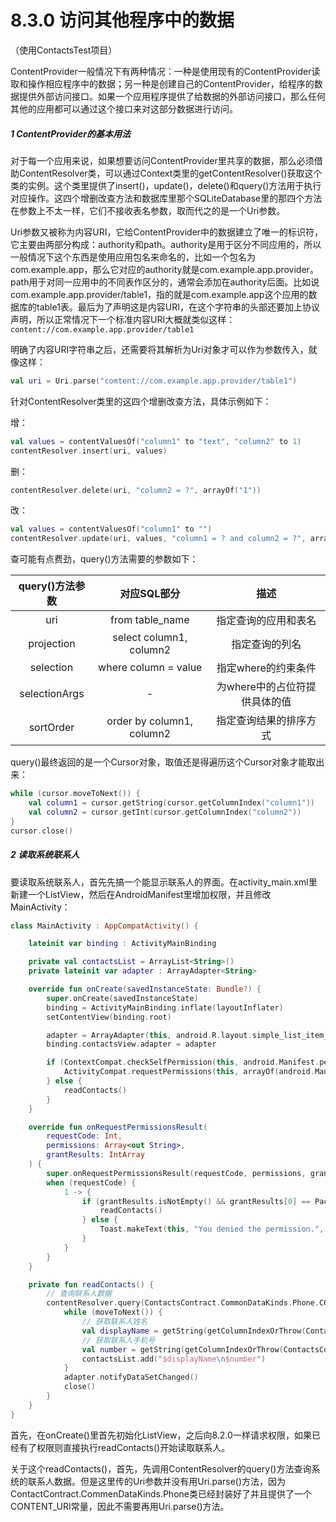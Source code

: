# 8.3.0 访问其他程序中的数据

（使用ContactsTest项目）

ContentProvider一般情况下有两种情况：一种是使用现有的ContentProvider读取和操作相应程序中的数据；另一种是创建自己的ContentProvider，给程序的数据提供外部访问接口。如果一个应用程序提供了给数据的外部访问接口，那么任何其他的应用都可以通过这个接口来对这部分数据进行访问。

##### 1 ContentProvider的基本用法

对于每一个应用来说，如果想要访问ContentProvider里共享的数据，那么必须借助ContentResolver类，可以通过Context类里的getContentResolver()获取这个类的实例。这个类里提供了insert()，update()，delete()和query()方法用于执行对应操作。这四个增删改查方法和数据库里那个SQLiteDatabase里的那四个方法在参数上不太一样，它们不接收表名参数，取而代之的是一个Uri参数。

Uri参数又被称为内容URI，它给ContentProvider中的数据建立了唯一的标识符，它主要由两部分构成：authority和path。authority是用于区分不同应用的，所以一般情况下这个东西是使用应用包名来命名的，比如一个包名为com.example.app，那么它对应的authority就是com.example.app.provider。path用于对同一应用中的不同表作区分的，通常会添加在authority后面。比如说com.example.app.provider/table1，指的就是com.example.app这个应用的数据库的table1表。最后为了声明这是内容URI，在这个字符串的头部还要加上协议声明，所以正常情况下一个标准内容URI大概就类似这样：`content://com.example.app.provider/table1`

明确了内容URI字符串之后，还需要将其解析为Uri对象才可以作为参数传入，就像这样：

```kotlin
val uri = Uri.parse("comtent://com.example.app.provider/table1")
```

针对ContentResolver类里的这四个增删改查方法，具体示例如下：

增：

```kotlin
val values = contentValuesOf("column1" to "text", "column2" to 1)
contentResolver.insert(uri, values)
```

删：

```kotlin
contentResolver.delete(uri, "column2 = ?", arrayOf("1"))
```

改：

```kotlin
val values = contentValuesOf("column1" to "")
contentResolver.update(uri, values, "column1 = ? and column2 = ?", arrayOf("text", "1"))
```

查可能有点费劲，query()方法需要的参数如下：

| query()方法参数 |        对应SQL部分        |             描述             |
| :-------------: | :-----------------------: | :---------------------------: |
|       uri       |      from table_name      |     指定查询的应用和表名     |
|   projection   |  select column1, column2  |        指定查询的列名        |
|    selection    |   where column = value   |      指定where的约束条件      |
|  selectionArgs  |             -             | 为where中的占位符提供具体的值 |
|    sortOrder    | order by column1, column2 |    指定查询结果的排序方式    |

query()最终返回的是一个Cursor对象，取值还是得遍历这个Cursor对象才能取出来：

```kotlin
while (cursor.moveToNext()) {
	val column1 = cursor.getString(cursor.getColumnIndex("column1"))
	val column2 = cursor.getInt(cursor.getColumnIndex("column2"))
}
cursor.close()
```

##### 2 读取系统联系人

要读取系统联系人，首先先搞一个能显示联系人的界面。在activity_main.xml里新建一个ListView，然后在AndroidManifest里增加权限，并且修改MainActivity：

```kotlin
class MainActivity : AppCompatActivity() {

    lateinit var binding : ActivityMainBinding

    private val contactsList = ArrayList<String>()
    private lateinit var adapter : ArrayAdapter<String>

    override fun onCreate(savedInstanceState: Bundle?) {
        super.onCreate(savedInstanceState)
        binding = ActivityMainBinding.inflate(layoutInflater)
        setContentView(binding.root)

        adapter = ArrayAdapter(this, android.R.layout.simple_list_item_1, contactsList)
        binding.contactsView.adapter = adapter

        if (ContextCompat.checkSelfPermission(this, android.Manifest.permission.READ_CONTACTS) != PackageManager.PERMISSION_GRANTED) {
            ActivityCompat.requestPermissions(this, arrayOf(android.Manifest.permission.READ_CONTACTS), 1)
        } else {
            readContacts()
        }
    }

    override fun onRequestPermissionsResult(
        requestCode: Int,
        permissions: Array<out String>,
        grantResults: IntArray
    ) {
        super.onRequestPermissionsResult(requestCode, permissions, grantResults)
        when (requestCode) {
            1 -> {
                if (grantResults.isNotEmpty() && grantResults[0] == PackageManager.PERMISSION_DENIED) {
                    readContacts()
                } else {
                    Toast.makeText(this, "You denied the permission.", Toast.LENGTH_SHORT).show()
                }
            }
        }
    }

    private fun readContacts() {
        // 查询联系人数据
        contentResolver.query(ContactsContract.CommonDataKinds.Phone.CONTENT_URI, null, null, null, null)?.apply {
            while (moveToNext()) {
                // 获取联系人姓名
                val displayName = getString(getColumnIndexOrThrow(ContactsContract.CommonDataKinds.Phone.DISPLAY_NAME))
                // 获取联系人手机号
                val number = getString(getColumnIndexOrThrow(ContactsContract.CommonDataKinds.Phone.NUMBER))
                contactsList.add("$displayName\n$number")
            }
            adapter.notifyDataSetChanged()
            close()
        }
    }
}
```

首先，在onCreate()里首先初始化ListView，之后向8.2.0一样请求权限，如果已经有了权限则直接执行readContacts()开始读取联系人。

关于这个readContacts()，首先，先调用ContentResolver的query()方法查询系统的联系人数据。但是这里传的Uri参数并没有用Uri.parse()方法，因为ContactContract.CommenDataKinds.Phone类已经封装好了并且提供了一个CONTENT_URI常量，因此不需要再用Uri.parse()方法。
